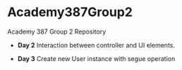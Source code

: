 Academy387Group2
================

Academy 387 Group 2 Repository

* **Day 2**
Interaction between controller and UI elements.

* **Day 3**
Create new User instance with segue operation

